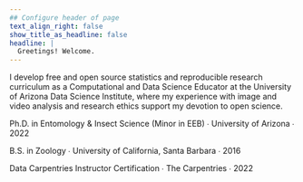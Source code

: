 ```yaml
---
## Configure header of page
text_align_right: false
show_title_as_headline: false
headline: |
  Greetings! Welcome.
---
```


<!-- this is a subheadline -->

I develop free and open source statistics and reproducible research curriculum as a Computational and Data Science Educator at the University of Arizona Data Science Institute, where my experience with image and video analysis and research ethics support my devotion to open science. 

<i class="fas fa-graduation-cap pr2"></i>Ph.D. in Entomology & Insect Science (Minor in EEB)  &#8729;
 University of Arizona  &#8729;  2022

<i class="fas fa-graduation-cap pr2"></i>B.S. in Zoology  &#8729;
    University of California, Santa Barbara &#8729;  2016

<i class="fas fa-globe-americas pr2"></i>Data Carpentries Instructor Certification  &#8729;   The Carpentries  &#8729;  2022
